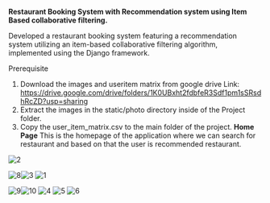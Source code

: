 **Restaurant Booking System with Recommendation system using Item Based collaborative filtering.**

Developed a restaurant booking system featuring a recommendation system utilizing an item-based collaborative filtering algorithm, implemented using the Django framework.

Prerequisite
1. Download the images and useritem matrix from google drive Link: https://drive.google.com/drive/folders/1K0UBxht2fdbfeR3Sdf1pm1sSRsdhRcZD?usp=sharing
2. Extract the images in the static/photo directory inside of the Project folder.
3. Copy the user_item_matrix.csv to the main folder of the project.
**Home Page**
This is the homepage of the application where we can search for restaurant and based on that the user is recommended restaurant.

![2](https://github.com/aayushgurung/RestaurantBooking/assets/52774220/c862f06e-b545-410f-9bf2-dc5aa42587a8)

![8](https://github.com/aayushgurung/RestaurantBooking/assets/52774220/0913c2f5-a9fa-4872-90c3-a7c3fbb02c98)![3](https://github.com/aayushgurung/RestaurantBooking/assets/52774220/88dedbdc-06b2-4c61-ac59-da4b6d4a4360)
![1](https://github.com/aayushgurung/RestaurantBooking/assets/52774220/4d971563-aece-477f-8173-c3d263f9993e)

![9](https://github.com/aayushgurung/RestaurantBooking/assets/52774220/776c122a-ced9-4766-8814-3f6c42983248)![10](https://github.com/aayushgurung/RestaurantBooking/assets/52774220/81736cfc-1d64-402a-a1cd-4ca427b28949)
![4](https://github.com/aayushgurung/RestaurantBooking/assets/52774220/92850fd6-726e-4dc9-8e1f-ee7069170f96)
![5](https://github.com/aayushgurung/RestaurantBooking/assets/52774220/a34b5f0f-2d4f-4dff-b38b-2e39e89d3444)
![6](https://github.com/aayushgurung/RestaurantBooking/assets/52774220/dd272077-1348-4c35-9862-9b5bf03ba600)

